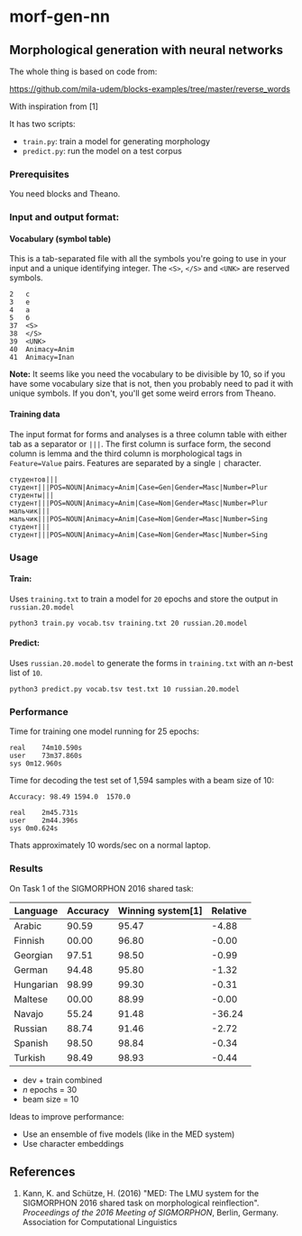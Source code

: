 # morf-gen-nn

## Morphological generation with neural networks

The whole thing is based on code from:

https://github.com/mila-udem/blocks-examples/tree/master/reverse_words

With inspiration from [1]

It has two scripts:

* `train.py`: train a model for generating morphology
* `predict.py`: run the model on a test corpus

### Prerequisites

You need blocks and Theano.

### Input and output format:

#### Vocabulary (symbol table)

This is a tab-separated file with all the symbols you're going to use in your 
input and a unique identifying integer. The `<S>`, `</S>` and `<UNK>` are 
reserved symbols.

```
2	c
3	e
4	а
5	б
37	<S>
38	</S>
39	<UNK>
40	Animacy=Anim
41	Animacy=Inan
```

__Note:__ It seems like you need the vocabulary to be divisible by 10, so if you have some 
vocabulary size that is not, then you probably need to pad it with unique symbols. If you 
don't, you'll get some weird errors from Theano.

#### Training data

The input format for forms and analyses is a three column table with either tab as a separator
or `|||`. The first column is surface form, the second column is lemma and the third column is 
morphological tags in `Feature=Value` pairs. Features are separated by a single `|` character.

```
студентов|||студент|||POS=NOUN|Animacy=Anim|Case=Gen|Gender=Masc|Number=Plur
студенты|||студент|||POS=NOUN|Animacy=Anim|Case=Nom|Gender=Masc|Number=Plur
мальчик|||мальчик|||POS=NOUN|Animacy=Anim|Case=Nom|Gender=Masc|Number=Sing
студент|||студент|||POS=NOUN|Animacy=Anim|Case=Nom|Gender=Masc|Number=Sing
```

### Usage

#### Train: 

Uses `training.txt` to train a model for `20` epochs and store the output in `russian.20.model`

```
python3 train.py vocab.tsv training.txt 20 russian.20.model
```


#### Predict:

Uses `russian.20.model` to generate the forms in `training.txt` with an _n_-best list of `10`.

```
python3 predict.py vocab.tsv test.txt 10 russian.20.model
```

### Performance

Time for training one model running for 25 epochs:
```
real	74m10.590s
user	73m37.860s
sys	0m12.960s
```

Time for decoding the test set of 1,594 samples with a beam size of 10:

```
Accuracy: 98.49	1594.0	1570.0

real	2m45.731s
user	2m44.396s
sys	0m0.624s
```

Thats approximately 10 words/sec on a normal laptop.

### Results

On Task 1 of the SIGMORPHON 2016 shared task:

| Language  | Accuracy | Winning system[1] | Relative | 
------------|----------|-------------------|----------|
| Arabic    | 90.59    | 95.47             | -4.88    |
| Finnish   | 00.00    | 96.80             | -0.00    |
| Georgian  | 97.51    | 98.50             | -0.99    |
| German    | 94.48    | 95.80             | -1.32    |
| Hungarian | 98.99    | 99.30             | -0.31    |
| Maltese   | 00.00    | 88.99             | -0.00    |
| Navajo    | 55.24    | 91.48             | -36.24   |
| Russian   | 88.74    | 91.46             | -2.72    |
| Spanish   | 98.50    | 98.84             | -0.34    |
| Turkish   | 98.49    | 98.93             | -0.44    |

* dev + train combined
* _n_ epochs = 30
* beam size = 10

Ideas to improve performance:

* Use an ensemble of five models (like in the MED system)
* Use character embeddings

## References 

1. Kann, K. and Schütze, H. (2016) "MED: The LMU system for the SIGMORPHON 2016 shared task on morphological reinflection". _Proceedings of the 2016 Meeting of SIGMORPHON_, Berlin, Germany. Association for Computational Linguistics

